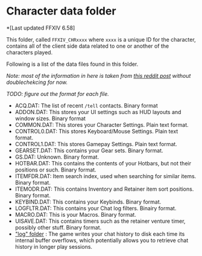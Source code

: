 # Character data folder
*[Last updated FFXIV 6.58]

This folder, called `FFXIV_CHRxxxx` where `xxxx` is a unique ID for the character, contains all of the client side data related to one or another of the characters played.

Following is a list of the data files found in this folder. 

*Note: most of the information in here is taken from [this reddit post](https://www.reddit.com/r/ffxiv/comments/2o9axc/ffxiv_character_data_files/) without doublechekcing for now.*

*TODO: figure out the format for each file.*
- ACQ.DAT: The list of recent `/tell` contacts. Binary format
- ADDON.DAT: This stores your UI settings such as HUD layouts and window sizes. Binary format
- COMMON.DAT: This stores your Character Settings. Plain text format.
- CONTROL0.DAT: This stores Keyboard/Mouse Settings. Plain text format.
- CONTROL1.DAT: This stores Gamepay Settings. Plain text format.
- GEARSET.DAT: This contains your Gear sets. Binary format.
- GS.DAT: Unknown. Binary format.
- HOTBAR.DAT: This contains the contents of your Hotbars, but not their positions or such. Binary format.
- ITEMFDR.DAT: Item search index, used when searching for similar items. Binary format.
- ITEMODR.DAT: This contains Inventory and Retainer item sort positions. Binary format.
- KEYBIND.DAT: This contains your Keybinds. Binary format.
- LOGFLTR.DAT:	This contains your Chat log filters. Binairy format.
- MACRO.DAT: This is your Macros. Binary format.
- UISAVE.DAT: This contains timers such as the retainer venture timer, possibly other stuff. Binary format.
- ["log" folder](character-data-folder/chat-log.md) : The game writes your chat history to disk each time its internal buffer overflows, which potentially allows you to retrieve chat history in longer play sessions.
